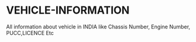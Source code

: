 # VEHICLE-INFORMATION
All information about vehicle in INDIA like Chassis Number, Engine Number, PUCC,LICENCE Etc
